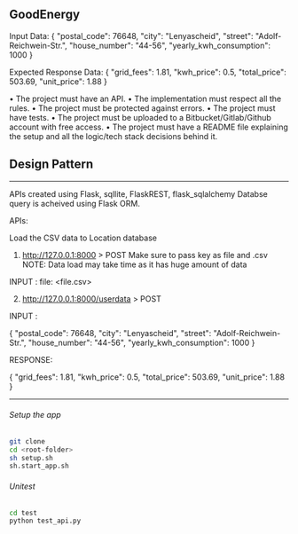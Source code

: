## GoodEnergy

Input Data:
{
  "postal_code": 76648,
  "city": "Lenyascheid",
  "street": "Adolf-Reichwein-Str.",
  "house_number": "44-56",
  "yearly_kwh_consumption": 1000
}

Expected Response Data:
{
    "grid_fees": 1.81,
    "kwh_price": 0.5,
    "total_price": 503.69,
    "unit_price": 1.88
}

• The project must have an API.
• The implementation must respect all the rules.
• The project must be protected against errors.
• The project must have tests.
• The project must be uploaded to a Bitbucket/Gitlab/Github account with free access.
• The project must have a README file explaining the setup and all the logic/tech stack decisions behind it.

## Design Pattern
*** 
APIs created using Flask, sqllite, FlaskREST, flask_sqlalchemy
Databse query is acheived using Flask ORM. 

APIs:

Load the CSV data to Location database
1. http://127.0.0.1:8000 > POST
Make sure to pass key as file and .csv 
NOTE: Data load may take time as it has huge amount of data

INPUT : 
file: <file.csv>

2. http://127.0.0.1:8000/userdata > POST

INPUT :  

{
  "postal_code": 76648,
  "city": "Lenyascheid",
  "street": "Adolf-Reichwein-Str.",
  "house_number": "44-56",
  "yearly_kwh_consumption": 1000
}

RESPONSE: 

{
    "grid_fees": 1.81,
    "kwh_price": 0.5,
    "total_price": 503.69,
    "unit_price": 1.88
}

***

###### Setup the app ######

```bash
git clone 
cd <root-folder>
sh setup.sh
sh.start_app.sh
```


###### Unitest ######

```bash
cd test
python test_api.py
```
